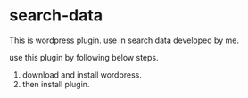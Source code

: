 # search-data
This is wordpress plugin. use in search data developed by me.

use this plugin by following below steps.

1. download and install wordpress.
2. then install plugin.
